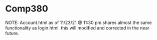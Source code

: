 # Comp380

NOTE: Account.html as of 11/23/21 @ 11:30 pm shares almost the same functionality as login.html. this will modified and corrected in the near future.
